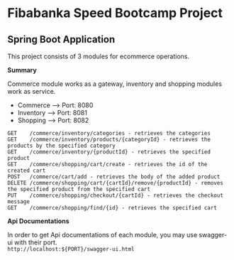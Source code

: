 # Fibabanka Speed Bootcamp Project
## Spring Boot Application

This project consists of 3 modules for ecommerce operations.

**Summary**

Commerce module works as a gateway, inventory and shopping modules work as service.

- Commerce --> Port: 8080
- Inventory --> Port: 8081
- Shopping --> Port: 8082

```
GET    /commerce/inventory/categories - retrieves the categories
GET    /commerce/inventory/products/{categoryId} - retrieves the products by the specified category
GET    /commerce/inventory/{productId} - retrieves the specified product
GET    /commerce/shopping/cart/create - retrieves the id of the created cart
POST   /commerce/cart/add - retrieves the body of the added product
DELETE /commerce/shopping/cart/{cartId}/remove/{productId} - removes the specified product from the specified cart
PUT    /commerce/shopping/checkout/{cartId} - retrieves the checkout message
GET    /commerce/shopping/find/{id} - retrieves the specified cart
```

**Api Documentations**

In order to get Api documentations of each module, you may use swagger-ui with their port.<br/>
`http://localhost:${PORT}/swagger-ui.html`

